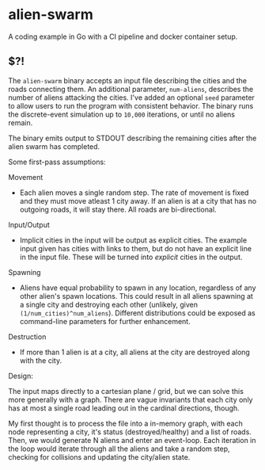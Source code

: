 # alien-swarm
A coding example in Go with a CI pipeline and docker container setup.

## $?!

The `alien-swarm` binary accepts an input file describing the cities and the roads connecting them. An additional parameter, `num-aliens`, describes the number of aliens attacking the cities. I've added an optional `seed` parameter to allow users to run the program with consistent behavior. The binary runs the discrete-event simulation up to `10,000` iterations, or until no aliens remain.

The binary emits output to STDOUT describing the remaining cities after the alien swarm has completed.

Some first-pass assumptions:

Movement
* Each alien moves a single random step. The rate of movement is fixed and they must move atleast 1 city away. If an alien is at a city that has no outgoing roads, it will stay there. All roads are bi-directional.

Input/Output
* Implicit cities in the input will be output as explicit cities. The example input given has cities with links to them, but do not have an explicit line in the input file. These will be turned into _explicit_ cities in the output.

Spawning
* Aliens have equal probability to spawn in any location, regardless of any other alien's spawn locations. This could result in all aliens spawning at a single city and destroying each other (unlikely, given `(1/num_cities)^num_aliens`). Different distributions could be exposed as command-line parameters for further enhancement.

Destruction
* If more than 1 alien is at a city, all aliens at the city are destroyed along with the city.

Design:

The input maps directly to a cartesian plane / grid, but we can solve this more generally with a graph. There are vague invariants that each city only has at most a single road leading out in the cardinal directions, though.

My first thought is to process the file into a in-memory graph, with each node representing a city, it's status (destroyed/healthy) and a list of roads. Then, we would generate N aliens and enter an event-loop. Each iteration in the loop would iterate through all the aliens and take a random step, checking for collisions and updating the city/alien state.
